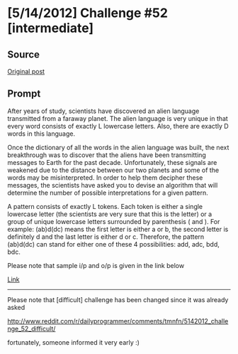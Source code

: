 # [5/14/2012] Challenge #52 [intermediate]

## Source

[Original post](https://old.reddit.com/r/dailyprogrammer/comments/tmnfx/5142012_challenge_52_intermediate/)

## Prompt

After years of study, scientists have discovered an alien language transmitted from a faraway planet. The alien language is very unique in that every word consists of exactly L lowercase letters. Also, there are exactly D words in this language.


Once the dictionary of all the words in the alien language was built, the next breakthrough was to discover that the aliens have been transmitting messages to Earth for the past decade. Unfortunately, these signals are weakened due to the distance between our two planets and some of the words may be misinterpreted. In order to help them decipher these messages, the scientists have asked you to devise an algorithm that will determine the number of possible interpretations for a given pattern.


A pattern consists of exactly L tokens. Each token is either a single lowercase letter (the scientists are very sure that this is the letter) or a group of unique lowercase letters surrounded by parenthesis ( and ). For example: (ab)d(dc) means the first letter is either a or b, the second letter is definitely d and the last letter is either d or c. Therefore, the pattern (ab)d(dc) can stand for either one of these 4 possibilities: add, adc, bdd, bdc.


Please note that sample i/p and o/p is given in the link below

[Link](http://code.google.com/codejam/contest/90101/dashboard#s=p0)



____________________________________________________________________________

Please note that [difficult] challenge has been changed since it was already asked

http://www.reddit.com/r/dailyprogrammer/comments/tmnfn/5142012_challenge_52_difficult/

fortunately, someone informed it very early :)
